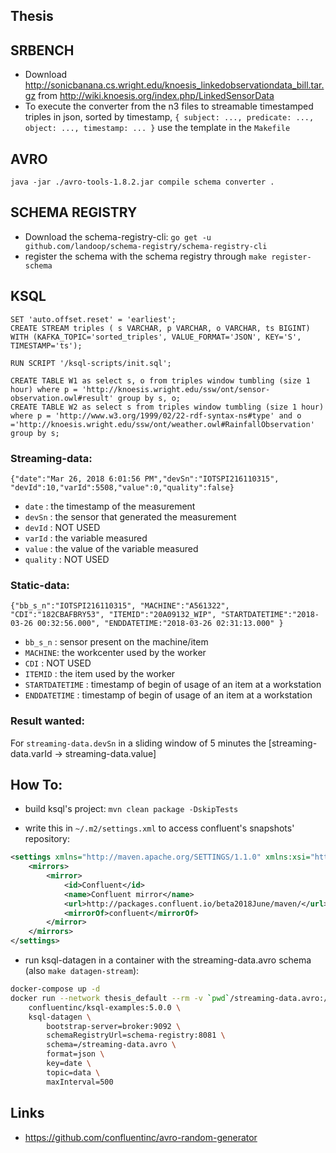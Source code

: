 ## Thesis

## SRBENCH
- Download http://sonicbanana.cs.wright.edu/knoesis_linkedobservationdata_bill.tar.gz from http://wiki.knoesis.org/index.php/LinkedSensorData
- To execute the converter from the n3 files to streamable timestamped triples in json, sorted by timestamp, `{ subject: ..., predicate: ..., object: ..., timestamp: ... }` use the template in the `Makefile`

## AVRO
`java -jar ./avro-tools-1.8.2.jar compile schema converter .`
## SCHEMA REGISTRY
- Download the schema-registry-cli: `go get -u github.com/landoop/schema-registry/schema-registry-cli`
- register the schema with the schema registry through `make register-schema `

## KSQL
```
SET 'auto.offset.reset' = 'earliest';
CREATE STREAM triples ( s VARCHAR, p VARCHAR, o VARCHAR, ts BIGINT) WITH (KAFKA_TOPIC='sorted_triples', VALUE_FORMAT='JSON', KEY='S', TIMESTAMP='ts');
```

```
RUN SCRIPT '/ksql-scripts/init.sql';
```

```
CREATE TABLE W1 as select s, o from triples window tumbling (size 1 hour) where p = 'http://knoesis.wright.edu/ssw/ont/sensor-observation.owl#result' group by s, o;
CREATE TABLE W2 as select s from triples window tumbling (size 1 hour) where p = 'http://www.w3.org/1999/02/22-rdf-syntax-ns#type' and o ='http://knoesis.wright.edu/ssw/ont/weather.owl#RainfallObservation' group by s;

```

### Streaming-data:

```{"date":"Mar 26, 2018 6:01:56 PM","devSn":"IOTSPI216110315", "devId":10,"varId":5508,"value":0,"quality":false}```
- `date` : the timestamp of the measurement
- `devSn` : the sensor that generated the measurement
- `devId` : NOT USED
- `varId` : the variable measured
- `value` : the value of the variable measured
- `quality` : NOT USED

### Static-data:

```{"bb_s_n":"IOTSPI216110315", "MACHINE":"A561322", "CDI":"182CBAFBRY53", "ITEMID":"20A09132_WIP", "STARTDATETIME":"2018-03-26 00:32:56.000", "ENDDATETIME:"2018-03-26 02:31:13.000" }```
- `bb_s_n` : sensor present on the machine/item
- `MACHINE`: the workcenter used by the worker
- `CDI` :  NOT USED
- `ITEMID` : the item used by the worker
- `STARTDATETIME` : timestamp of begin of usage of an item at a workstation
- `ENDDATETIME` : timestamp of begin of usage of an item at a workstation

### Result wanted:
For `streaming-data.devSn` in a sliding window of 5 minutes the [streaming-data.varId -> streaming-data.value]

## How To:
- build ksql's project: 
`mvn clean package -DskipTests`


- write this in `~/.m2/settings.xml` to access confluent's snapshots' repository:
```xml
<settings xmlns="http://maven.apache.org/SETTINGS/1.1.0" xmlns:xsi="http://www.w3.org/2001/XMLSchema-instance" xsi:schemoLocation="http://maven.apache.org/SETTINGS/1.1.0 http://maven.apache.org/xsd/settings-1.1.0.xsd">
	<mirrors>
		<mirror>
			<id>Confluent</id>
			<name>Confluent mirror</name>
			<url>http://packages.confluent.io/beta2018June/maven/</url>
			<mirrorOf>confluent</mirrorOf>
		</mirror>
	</mirrors>
</settings>

```

- run ksql-datagen in a container with the streaming-data.avro schema (also `make datagen-stream`):
```bash
docker-compose up -d
docker run --network thesis_default --rm -v `pwd`/streaming-data.avro:/streaming-data.avro  \
    confluentinc/ksql-examples:5.0.0 \
    ksql-datagen \
        bootstrap-server=broker:9092 \
        schemaRegistryUrl=schema-registry:8081 \
        schema=/streaming-data.avro \
        format=json \
        key=date \
        topic=data \
        maxInterval=500 
```

## Links
- https://github.com/confluentinc/avro-random-generator
